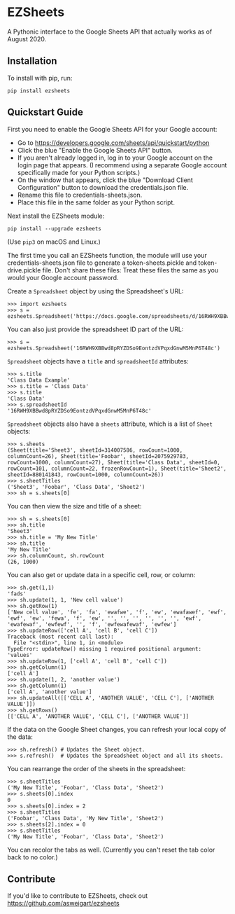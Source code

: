 EZSheets
========

A Pythonic interface to the Google Sheets API that actually works as of August 2020.

Installation
------------

To install with pip, run:

    pip install ezsheets

Quickstart Guide
----------------

First you need to enable the Google Sheets API for your Google account:

* Go to https://developers.google.com/sheets/api/quickstart/python
* Click the blue "Enable the Google Sheets API" button.
* If you aren't already logged in, log in to your Google account on the login page that appears. (I recommend using a separate Google account specifically made for your Python scripts.)
* On the window that appears, click the blue "Download Client Configuration" button to download the credentials.json file.
* Rename this file to credentials-sheets.json.
* Place this file in the same folder as your Python script.

Next install the EZSheets module:

    pip install --upgrade ezsheets

(Use `pip3` on macOS and Linux.)

The first time you call an EZSheets function, the module will use your credentials-sheets.json file to generate a token-sheets.pickle and token-drive.pickle file. Don't share these files: Treat these files the same as you would your Google account password.

Create a `Spreadsheet` object by using the Spreadsheet's URL:

    >>> import ezsheets
    >>> s = ezsheets.Spreadsheet('https://docs.google.com/spreadsheets/d/16RWH9XBBwd8pRYZDSo9EontzdVPqxdGnwM5MnP6T48c/edit#gid=0')

You can also just provide the spreadsheet ID part of the URL:

    >>> s = ezsheets.Spreadsheet('16RWH9XBBwd8pRYZDSo9EontzdVPqxdGnwM5MnP6T48c')

`Spreadsheet` objects have a `title` and `spreadsheetId` attributes:

    >>> s.title
    'Class Data Example'
    >>> s.title = 'Class Data'
    >>> s.title
    'Class Data'
    >>> s.spreadsheetId
    '16RWH9XBBwd8pRYZDSo9EontzdVPqxdGnwM5MnP6T48c'

`Spreadsheet` objects also have a `sheets` attribute, which is a list of `Sheet` objects:

    >>> s.sheets
    (Sheet(title='Sheet3', sheetId=314007586, rowCount=1000, columnCount=26), Sheet(title='Foobar', sheetId=2075929783, rowCount=1000, columnCount=27), Sheet(title='Class Data', sheetId=0, rowCount=101, columnCount=22, frozenRowCount=1), Sheet(title='Sheet2', sheetId=880141843, rowCount=1000, columnCount=26))
    >>> s.sheetTitles
    ('Sheet3', 'Foobar', 'Class Data', 'Sheet2')
    >>> sh = s.sheets[0]

You can then view the size and title of a sheet:

    >>> sh = s.sheets[0]
    >>> sh.title
    'Sheet3'
    >>> sh.title = 'My New Title'
    >>> sh.title
    'My New Title'
    >>> sh.columnCount, sh.rowCount
    (26, 1000)

You can also get or update data in a specific cell, row, or column:

    >>> sh.get(1,1)
    'fads'
    >>> sh.update(1, 1, 'New cell value')
    >>> sh.getRow(1)
    ['New cell value', 'fe', 'fa', 'ewafwe', 'f', 'ew', 'ewafawef', 'ewf', 'ewf', 'ew', 'fewa', 'f', 'ew', '', '', '', '', '', '', 'ewf', 'ewafewaf', 'ewfewf', '', 'f', 'ewfewafewaf', 'ewfew']
    >>> sh.updateRow(['cell A', 'cell B', 'cell C'])
    Traceback (most recent call last):
      File "<stdin>", line 1, in <module>
    TypeError: updateRow() missing 1 required positional argument: 'values'
    >>> sh.updateRow(1, ['cell A', 'cell B', 'cell C'])
    >>> sh.getColumn(1)
    ['cell A']
    >>> sh.update(1, 2, 'another value')
    >>> sh.getColumn(1)
    ['cell A', 'another value']
    >>> sh.updateAll([['CELL A', 'ANOTHER VALUE', 'CELL C'], ['ANOTHER VALUE']])
    >>> sh.getRows()
    [['CELL A', 'ANOTHER VALUE', 'CELL C'], ['ANOTHER VALUE']]

If the data on the Google Sheet changes, you can refresh your local copy of the data:

    >>> sh.refresh() # Updates the Sheet object.
    >>> s.refresh()  # Updates the Spreadsheet object and all its sheets.

You can rearrange the order of the sheets in the spreadsheet:

    >>> s.sheetTitles
    ('My New Title', 'Foobar', 'Class Data', 'Sheet2')
    >>> s.sheets[0].index
    0
    >>> s.sheets[0].index = 2
    >>> s.sheetTitles
    ('Foobar', 'Class Data', 'My New Title', 'Sheet2')
    >>> s.sheets[2].index = 0
    >>> s.sheetTitles
    ('My New Title', 'Foobar', 'Class Data', 'Sheet2')

You can recolor the tabs as well. (Currently you can't reset the tab color back to no color.)



Contribute
----------

If you'd like to contribute to EZSheets, check out https://github.com/asweigart/ezsheets
